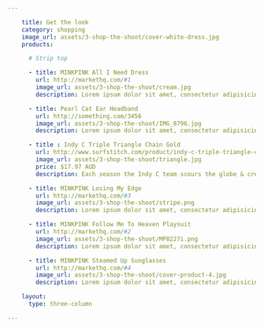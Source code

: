```yaml
---

    title: Get the look
    category: shopping
    image_url: assets/3-shop-the-shoot/cover-white-dress.jpg
    products:

      # Strip top

      - title: MINKPINK All I Need Dress
        url: http://markethq.com/#1
        image_url: assets/3-shop-the-shoot/cream.jpg
        description: Lorem ipsum dolor sit amet, consectetur adipisicing elit, sed do eiusmod tempor incididunt ut labore et dolore magna aliqua. Ut enim ad minim veniam, quis nostrud exercitation ullamco laboris nisi ut aliquip ex ea commodo consequat. Duis aute irure dolor in reprehenderit in voluptate velit esse cillum dolore eu fugiat nulla pariatur. Excepteur sint occaecat cupidatat non proident, sunt in culpa qui officia deserunt mollit anim id est laborum.

      - title: Pearl Cat Ear Headband
        url: http://something.com/3456
        image_url: assets/3-shop-the-shoot/IMG_8796.jpg
        description: Lorem ipsum dolor sit amet, consectetur adipisicing elit, sed do eiusmod tempor incididunt ut labore et dolore magna aliqua. Ut enim ad minim veniam, quis nostrud exercitation ullamco laboris nisi ut aliquip ex ea commodo consequat. Duis aute irure dolor in reprehenderit in voluptate velit esse cillum dolore eu fugiat nulla pariatur. Excepteur sint occaecat cupidatat non proident, sunt in culpa qui officia deserunt mollit anim id est laborum.

      - title : Indy C Triple Triangle Chain Gold
        url: http://www.surfstitch.com/product/indy-c-triple-triangle-chain-gold
        image_url: assets/3-shop-the-shoot/triangle.jpg
        price: $17.97 AUD
        description: Each season the Indy C team scours the globe & creates a diverse, on-trend range offering unique & affordable pieces that get noticed.

      - title: MINKPINK Losing My Edge
        url: http://markethq.com/#3
        image_url: assets/3-shop-the-shoot/stripe.png
        description: Lorem ipsum dolor sit amet, consectetur adipisicing elit, sed do eiusmod tempor incididunt ut labore et dolore magna aliqua. Ut enim ad minim veniam, quis nostrud exercitation ullamco laboris nisi ut aliquip ex ea commodo consequat. Duis aute irure dolor in reprehenderit in voluptate velit esse cillum dolore eu fugiat nulla pariatur. Excepteur sint occaecat cupidatat non proident, sunt in culpa qui officia deserunt mollit anim id est laborum.

      - title: MINKPINK Follow Me To Heaven Playsuit
        url: http://markethq.com/#2
        image_url: assets/3-shop-the-shoot/MP8227i.png
        description: Lorem ipsum dolor sit amet, consectetur adipisicing elit, sed do eiusmod tempor incididunt ut labore et dolore magna aliqua. Ut enim ad minim veniam, quis nostrud exercitation ullamco laboris nisi ut aliquip ex ea commodo consequat. Duis aute irure dolor in reprehenderit in voluptate velit esse cillum dolore eu fugiat nulla pariatur. Excepteur sint occaecat cupidatat non proident, sunt in culpa qui officia deserunt mollit anim id est laborum.

      - title: MINKPINK Steamed Up Sunglasses
        url: http://markethq.com/#4
        image_url: assets/3-shop-the-shoot/cover-product-4.jpg
        description: Lorem ipsum dolor sit amet, consectetur adipisicing elit, sed do eiusmod tempor incididunt ut labore et dolore magna aliqua. Ut enim ad minim veniam, quis nostrud exercitation ullamco laboris nisi ut aliquip ex ea commodo consequat. Duis aute irure dolor in reprehenderit in voluptate velit esse cillum dolore eu fugiat nulla pariatur. Excepteur sint occaecat cupidatat non proident, sunt in culpa qui officia deserunt mollit anim id est laborum.

    layout:
      type: three-column

---
```


<style>
/*  .product-set li .tag {
    background: #ff0093;
  }

  .product-set li:nth-child(2n) .tag {
    background: #ff5300;
  }


  .product-set li:nth-child(3n) .tag {
    background: #00ffb2;
  }*/
  /*
  .product-set li:nth-child(4n) .tag {
    background: #00dcff;
  }*/
</style>

<script>
  var colours = ["#00dcff", "#00dcff", "#00ffb2", "#ff0093", "#ff0000", "#fff600"]

  $('.product-set li .tag').each(function () {
    var color = colours[Math.floor(Math.random()*colours.length)];

    $(this).css('background', 'color')
  })
</script>
